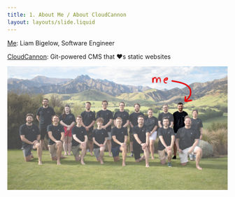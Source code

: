 ```yaml
---
title: 1. About Me / About CloudCannon
layout: layouts/slide.liquid
---
```


[Me](https://github.com/bglw): Liam Bigelow, Software Engineer

[CloudCannon](https://cloudcannon.com): Git-powered CMS that ❤️s static websites

![The CloudCannon team, with me (Liam Bigelow) highlighted](/img/cc.png)
